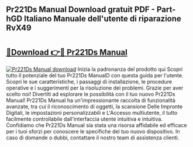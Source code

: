 ## Pr221Ds Manual Download gratuit PDF - Part-hGD Italiano Manuale dell'utente di riparazione RvX49

# <h2><a href="http://dffijt.blite.top/?on=Pr221Ds+Manual">🔗Download 👉🔴 Pr221Ds Manual</a></h2>

[![Pr221Ds Manual download](https://i.imgur.com/lujVjoI.png)](http://dffijt.blite.top/?on=Pr221Ds+Manual)
Inizia la padronanza del prodotto qui Scopri tutto il potenziale del tuo Pr221Ds ManualD con questa guida per l'utente. Scopri le sue caratteristiche, i passaggi di installazione, le procedure operative e i suggerimenti per la risoluzione dei problemi. Grazie per aver scelto noi! Divertiti ad esplorare le possibilità con il tuo nuovo Pr221Ds Manual! Pr221Ds Manual ha un'impressionante raccolta di funzionalità avanzate, tra cui il riconoscimento di oggetti, la scansione Delle Impronte Digitali, le impostazioni personalizzabili e L'Accesso multiutente, il tutto facilmente controllabile dall'interfaccia utente intuitiva e intuitiva. Confidiamo che Pr221Ds Manual sia stata una risorsa affidabile ed efficace per i tuoi sforzi per conoscere le specifiche del tuo nuovo dispositivo. In caso di domande o dubbi, contattare il nostro team di assistenza clienti.
